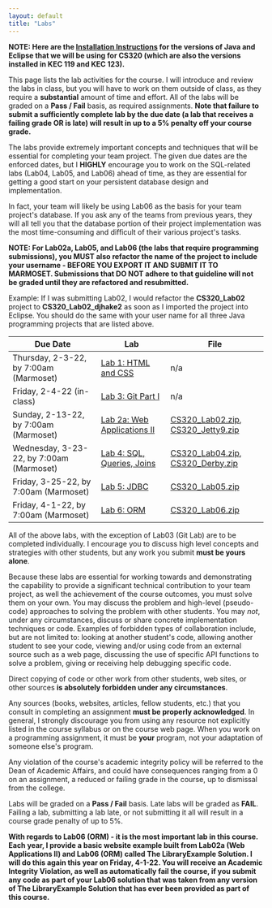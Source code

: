 ```yaml
---
layout: default
title: "Labs"
---
```


**NOTE: Here are the [Installation Instructions](./Eclipse-Java-Installation.html) for the versions of Java and Eclipse that we will be using for CS320 (which are also the versions installed in KEC 119 and KEC 123).**

This page lists the lab activities for the course.  I will introduce and review the labs in class, but you will have to work on them outside of class, as they require a **substantial** amount of time and effort.  All of the labs will be graded on a **Pass / Fail** basis, as required assignments.  **Note that failure to submit a sufficiently complete lab by the due date (a lab that receives a failing grade OR is late) will result in up to a 5% penalty off your course grade.**

The labs provide extremely important concepts and techniques that will be essential for completing your team project.  The given due dates are the enforced dates, but I **HIGHLY** encourage you to work on the SQL-related labs (Lab04, Lab05, and Lab06) ahead of time, as they are essential for getting a good start on your persistent database design and implementation.

In fact, your team will likely be using Lab06 as the basis for your team project's database.  If you ask any of the teams from previous years, they will all tell you that the database portion of their project implementation was the most time-consuming and difficult of their various project's tasks.

**NOTE: For Lab02a, Lab05, and Lab06 (the labs that require programming submissions), you MUST also refactor the name of the project to include your username - BEFORE YOU EXPORT IT AND SUBMIT IT TO MARMOSET.  Submissions that DO NOT adhere to that guideline will not be graded until they are refactored and resubmitted.**

Example: If I was submitting Lab02, I would refactor the **CS320\_Lab02** project to **CS320\_Lab02\_djhake2** as soon as I imported the project into Eclipse.  You should do the same with your user name for all three Java programming projects that are listed above.


Due Date | Lab | File
---- | --- | ----
Thursday, 2-3-22, by 7:00am (Marmoset) | [Lab 1: HTML and CSS](lab01.html) | n/a
Friday, 2-4-22 (in-class) | [Lab 3: Git Part I](lab03.html) | n/a
Sunday, 2-13-22, by 7:00am (Marmoset) | [Lab 2a: Web Applications II](lab02a.html) | [CS320\_Lab02.zip](CS320_Lab02.zip), [CS320\_Jetty9.zip](CS320_Jetty9.zip)
Wednesday, 3-23-22, by 7:00am (Marmoset) | [Lab 4: SQL, Queries, Joins](lab04.html) |  [CS320\_Lab04.zip](CS320_Lab04.zip), [CS320\_Derby.zip](CS320_Derby.zip)
Friday, 3-25-22, by 7:00am (Marmoset) | [Lab 5: JDBC](lab05.html) | [CS320\_Lab05.zip](CS320_Lab05.zip)
Friday, 4-1-22, by 7:00am (Marmoset) | [Lab 6: ORM](lab06.html) | [CS320\_Lab06.zip](CS320_Lab06.zip)

All of the above labs, with the exception of Lab03 (Git Lab) are to be completed individually. I encourage you to discuss high level concepts and strategies with other students, but any work you submit **must be yours alone**.

Because these labs are essential for working towards and demonstrating the capability to provide a significant technical contribution to your team project, as well the achievement of the course outcomes, you must solve them on your own.  You may discuss the problem and high-level (pseudo-code) approaches to solving the problem with other students.  You may *not*, under any circumstances, discuss or share concrete implementation techniques or code.  Examples of forbidden types of collaboration include, but are not limited to: looking at another student's code, allowing another student to see your code, viewing and/or using code from an external source such as a web page, discussing the use of specific API functions to solve a problem, giving or receiving help debugging specific code.

Direct copying of code or other work from other students, web sites, or other sources **is absolutely forbidden under any circumstances**.

Any sources (books, websites, articles, fellow students, etc.) that you consult in completing an assignment **must be properly acknowledged**. In general, I strongly discourage you from using any resource not explicitly listed in the course syllabus or on the course web page. When you work on a programming assignment, it must be **your** program, not your adaptation of someone else's program.

Any violation of the course's academic integrity policy will be referred to the Dean of Academic Affairs, and could have consequences ranging from a 0 on an assignment, a reduced or failing grade in the course, up to dismissal from the college.

Labs will be graded on a **Pass / Fail** basis.  Late labs will be graded as **FAIL**.  Failing a lab, submitting a lab late, or not submitting it all will result in a course grade penalty of up to 5%.

**With regards to Lab06 (ORM) - it is the most important lab in this course.  Each year, I provide a basic website example built from Lab02a (Web Applications II) and Lab06 (ORM) called **The LibraryExample Solution**.  I will do this again this year on Friday, 4-1-22.  You will receive an Academic Integrity Violation, as well as automatically fail the course, if you submit any code as part of your Lab06 solution that was taken from any version of **The LibraryExample Solution** that has ever been provided as part of this course.**